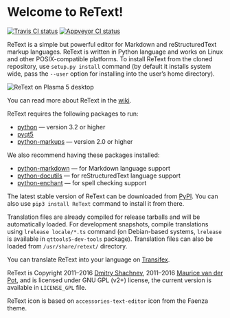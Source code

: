 Welcome to ReText!
==================

[![Travis CI status][Travis SVG]][Travis]
[![Appveyor CI status][Appveyor SVG]][Appveyor]

ReText is a simple but powerful editor for Markdown and reStructuredText markup
languages. ReText is written in Python language and works on Linux and other
POSIX-compatible platforms. To install ReText from the cloned repository, use
`setup.py install` command (by default it installs system wide, pass the
`--user` option for installing into the user’s home directory).

![ReText on Plasma 5 desktop](data/retext-kde5.png)

You can read more about ReText in the [wiki].

ReText requires the following packages to run:

* [python](https://www.python.org/) — version 3.2 or higher
* [pyqt5](https://riverbankcomputing.com/software/pyqt/intro)
* [python-markups](https://pypi.org/project/Markups/) — version 2.0 or higher

We also recommend having these packages installed:

* [python-markdown](https://pypi.org/project/Markdown/) — for Markdown
  language support
* [python-docutils](https://pypi.org/project/docutils/) — for reStructuredText
  language support
* [python-enchant](https://pypi.org/project/pyenchant/) — for spell checking
  support

The latest stable version of ReText can be downloaded from [PyPI]. You can
also use `pip3 install ReText` command to install it from there.

Translation files are already compiled for release tarballs and will be
automatically loaded. For development snapshots, compile translations using
`lrelease locale/*.ts` command (on Debian-based systems, `lrelease` is
available in `qttools5-dev-tools` package). Translation files can also be
loaded from `/usr/share/retext/` directory.

You can translate ReText into your language on [Transifex].

ReText is Copyright 2011–2016 [Dmitry Shachnev](https://mitya57.me),
2011–2016 [Maurice van der Pot](mailto:griffon26@kfk4ever.com), and is
licensed under GNU GPL (v2+) license, the current version is available in
`LICENSE_GPL` file.

ReText icon is based on `accessories-text-editor` icon from the Faenza theme.

[wiki]: https://github.com/retext-project/retext/wiki
[PyPI]: https://pypi.org/project/ReText/
[Transifex]: https://www.transifex.com/mitya57/ReText/
[Travis]: https://travis-ci.org/retext-project/retext
[Travis SVG]: https://api.travis-ci.org/retext-project/retext.svg?branch=master
[Appveyor]: https://ci.appveyor.com/project/mitya57/retext
[Appveyor SVG]: https://ci.appveyor.com/api/projects/status/github/retext-project/retext?branch=master&svg=true
